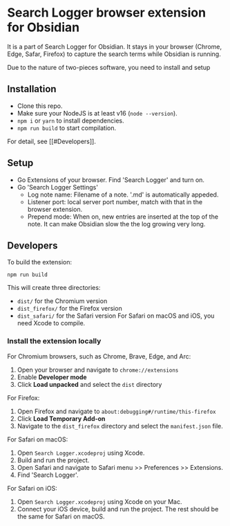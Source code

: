 # Search Logger browser extension for Obsidian 

It is a part of Search Logger for Obsidian. It stays in your browser (Chrome, Edge, Safar, Firefox) to capture the search terms while Obsidian is running.

Due to the nature of two-pieces software, you need to install and setup 

## Installation

- Clone this repo.
- Make sure your NodeJS is at least v16 (`node --version`).
- `npm i` or `yarn` to install dependencies.
- `npm run build` to start compilation.

For detail, see [[#Developers]].

## Setup

- Go Extensions of your browser.
  Find 'Search Logger' and turn on.
- Go 'Search Logger Settings'
	- Log note name: Filename of a note. '.md' is automatically appeded.
	- Listener port: local server port number, match with that in the browser extension.
	- Prepend mode: When on, new entries are inserted at the top of the note. It can make Obsidian slow the the log growing very long.

## Developers

To build the extension:

```
npm run build
```

This will create three directories:
- `dist/` for the Chromium version
- `dist_firefox/` for the Firefox version
- `dist_safari/` for the Safari version
  For Safari on macOS and iOS, you need Xcode to compile.

### Install the extension locally

For Chromium browsers, such as Chrome, Brave, Edge, and Arc:

1. Open your browser and navigate to `chrome://extensions`
2. Enable **Developer mode**
3. Click **Load unpacked** and select the `dist` directory

For Firefox:

1. Open Firefox and navigate to `about:debugging#/runtime/this-firefox`
2. Click **Load Temporary Add-on**
3. Navigate to the `dist_firefox` directory and select the `manifest.json` file.

For Safari on macOS:

1. Open `Search Logger.xcodeproj` using Xcode.
2. Build and run the project.
3. Open Safari and navigate to Safari menu >> Preferences >> Extensions.
4. Find 'Search Logger'.

For Safari on iOS:

1. Open `Search Logger.xcodeproj` using Xcode on your Mac.
2. Connect your iOS device, build and run the project.
   The rest should be the same for Safari on macOS.
